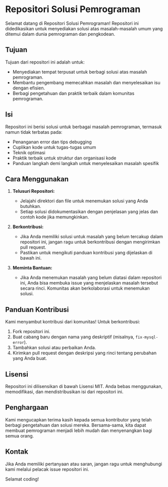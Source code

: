 # Repositori Solusi Pemrograman

Selamat datang di Repositori Solusi Pemrograman! Repositori ini didedikasikan untuk menyediakan solusi atas masalah-masalah umum yang ditemui dalam dunia pemrograman dan pengkodean.

## Tujuan

Tujuan dari repositori ini adalah untuk:

- Menyediakan tempat terpusat untuk berbagi solusi atas masalah pemrograman.
- Membantu pengembang memecahkan masalah dan menyelesaikan isu dengan efisien.
- Berbagi pengetahuan dan praktik terbaik dalam komunitas pemrograman.

## Isi

Repositori ini berisi solusi untuk berbagai masalah pemrograman, termasuk namun tidak terbatas pada:

- Penanganan error dan tips debugging
- Cuplikan kode untuk tugas-tugas umum
- Teknik optimasi
- Praktik terbaik untuk struktur dan organisasi kode
- Panduan langkah demi langkah untuk menyelesaikan masalah spesifik

## Cara Menggunakan

1. **Telusuri Repositori:**
   - Jelajahi direktori dan file untuk menemukan solusi yang Anda butuhkan.
   - Setiap solusi didokumentasikan dengan penjelasan yang jelas dan contoh kode jika memungkinkan.

2. **Berkontribusi:**
   - Jika Anda memiliki solusi untuk masalah yang belum tercakup dalam repositori ini, jangan ragu untuk berkontribusi dengan mengirimkan pull request.
   - Pastikan untuk mengikuti panduan kontribusi yang dijelaskan di bawah ini.

3. **Meminta Bantuan:**
   - Jika Anda menemukan masalah yang belum diatasi dalam repositori ini, Anda bisa membuka issue yang menjelaskan masalah tersebut secara rinci. Komunitas akan berkolaborasi untuk menemukan solusi.

## Panduan Kontribusi

Kami menyambut kontribusi dari komunitas! Untuk berkontribusi:

1. Fork repositori ini.
2. Buat cabang baru dengan nama yang deskriptif (misalnya, `fix-mysql-error`).
3. Tambahkan solusi atau perbaikan Anda.
4. Kirimkan pull request dengan deskripsi yang rinci tentang perubahan yang Anda buat.

## Lisensi

Repositori ini dilisensikan di bawah Lisensi MIT. Anda bebas menggunakan, memodifikasi, dan mendistribusikan isi dari repositori ini.

## Penghargaan

Kami mengucapkan terima kasih kepada semua kontributor yang telah berbagi pengetahuan dan solusi mereka. Bersama-sama, kita dapat membuat pemrograman menjadi lebih mudah dan menyenangkan bagi semua orang.

## Kontak

Jika Anda memiliki pertanyaan atau saran, jangan ragu untuk menghubungi kami melalui pelacak issue repositori ini.

Selamat coding!
